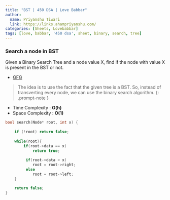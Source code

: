 ```yaml
---
title: "BST | 450 DSA | Love Babbar"
author:
  name: Priyanshu Tiwari
  link: https://links.ahampriyanshu.com/
categories: [Sheets, Lovebabbar]
tags: [love, babbar, '450 dsa', sheet, binary, search, tree]
---
```


### Search a node in BST

Given a Binary Search Tree and a node value X, find if the node with value X is present in the BST or not.

* [GFG](https://practice.geeksforgeeks.org/problems/search-a-node-in-bst/1/#)

> The idea is to use the fact that the given tree is a BST. So, instead of transverting every node, we can use the binary search algorithm.
{: .prompt-note }

* Time Complexity : **O(h)** 
* Space Complexity : **O(1)**

```cpp
bool search(Node* root, int x) {
    
    if (!root) return false;
    
    while(root){       
        if(root->data == x)
            return true;
        
         if(root->data < x)
            root = root->right;
         else
            root = root->left;   
    }

    return false;
}
```